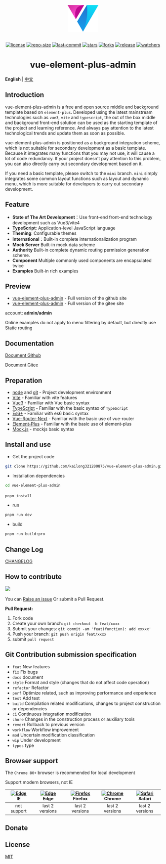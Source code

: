 <div align="center"> <a href="https://github.com/kailong321200875/vue-element-plus-admin"> <img width="100" src="./public/logo.png"> </a> <br> <br>

[![license](https://img.shields.io/github/license/kailong321200875/vue-element-plus-admin.svg)](LICENSE) [![repo-size](https://img.shields.io/github/repo-size/kailong321200875/vue-element-plus-admin.svg)](repo-size) [![last-commit](https://img.shields.io/github/last-commit/kailong321200875/vue-element-plus-admin.svg)](last-commit) [![stars](https://img.shields.io/github/stars/kailong321200875/vue-element-plus-admin.svg)](stars) [![forks](https://img.shields.io/github/forks/kailong321200875/vue-element-plus-admin.svg)](forks) [![release](https://img.shields.io/github/release/kailong321200875/vue-element-plus-admin.svg)](release) [![watchers](https://img.shields.io/github/watchers/kailong321200875/vue-element-plus-admin.svg)](watchers)

<h1>vue-element-plus-admin</h1>
</div>

**English** | [中文](./README.zh-CN.md)

## Introduction

vue-element-plus-admin is a free and open source middle and background template based on `element-plus`. Developed using the latest mainstream technologies such as `vue3`, `vite` and `typescript`, the out of the box middle and background front-end solution can be used as the starting template of the project and learning reference. And always pay attention to the latest technological trends and update them as soon as possible.

vue-element-plus-admin is positioned as a background integration scheme, which is not suitable for secondary development as a basic template. Because it integrates many functions that you may not use, it will cause a lot of code redundancy. If your project doesn't pay attention to this problem, you can also directly carry out secondary development based on it.

If you need a basic template, please switch to the `mini` branch. `mini` simply integrates some common layout functions such as layout and dynamic menu, which is more suitable for developers to carry out secondary development.

## Feature

- **State of The Art Development**：Use front-end front-end technology development such as Vue3/vite4
- **TypeScript**: Application-level JavaScript language
- **Theming**: Configurable themes
- **International**：Built-in complete internationalization program
- **Mock Server** Built-in mock data scheme
- **Authority** Built-in complete dynamic routing permission generation scheme.
- **Component** Multiple commonly used components are encapsulated twice
- **Examples** Built-in rich examples

## Preview

- [vue-element-plus-admin](https://element-plus-admin.cn/) - Full version of the github site
- [vue-element-plus-admin](https://kailong110120130.gitee.io/vue-element-plus-admin) - Full version of the gitee site

account: **admin/admin**

Online examples do not apply to menu filtering by default, but directly use Static routing

## Documentation

[Document Github](https://element-plus-admin-doc.cn/)

[Document Gitee](https://kailong110120130.gitee.io/vue-element-plus-admin-doc)

## Preparation

- [node](http://nodejs.org/) and [git](https://git-scm.com/) - Project development environment
- [Vite](https://vitejs.dev/) - Familiar with vite features
- [Vue3](https://v3.vuejs.org/) - Familiar with Vue basic syntax
- [TypeScript](https://www.typescriptlang.org/) - Familiar with the basic syntax of `TypeScript`
- [Es6+](http://es6.ruanyifeng.com/) - Familiar with es6 basic syntax
- [Vue-Router-Next](https://next.router.vuejs.org/) - Familiar with the basic use of vue-router
- [Element-Plus](https://element-plus.org/) - Familiar with the basic use of element-plus
- [Mock.js](https://github.com/nuysoft/Mock) - mockjs basic syntax

## Install and use

- Get the project code

```bash
git clone https://github.com/kailong321200875/vue-element-plus-admin.git
```

- Installation dependencies

```bash
cd vue-element-plus-admin

pnpm install

```

- run

```bash
pnpm run dev
```

- build

```bash
pnpm run build:pro
```

## Change Log

[CHANGELOG](./CHANGELOG.md)

## How to contribute

<a href="https://github.com/kailong321200875/vue-element-plus-admin/graphs/contributors">
  <img src="https://contrib.rocks/image?repo=kailong321200875/vue-element-plus-admin" />
</a>

You can [Raise an issue](https://github.com/kailong321200875/vue-element-plus-admin/issues/new) Or submit a Pull Request.

**Pull Request:**

1. Fork code
2. Create your own branch: `git checkout -b feat/xxxx`
3. Submit your changes: `git commit -am 'feat(function): add xxxxx'`
4. Push your branch: `git push origin feat/xxxx`
5. submit `pull request`

## Git Contribution submission specification

- `feat` New features
- `fix` Fix bugs
- `docs` document
- `style` Format and style (changes that do not affect code operation)
- `refactor` Refactor
- `perf` Optimize related, such as improving performance and experience
- `test` Add test
- `build` Compilation related modifications, changes to project construction or dependencies
- `ci` Continuous integration modification
- `chore` Changes in the construction process or auxiliary tools
- `revert` Rollback to previous version
- `workflow` Workflow improvement
- `mod` Uncertain modification classification
- `wip` Under development
- `types` type

## Browser support

The `Chrome 80+` browser is recommended for local development

Support modern browsers, not IE

| [<img src="https://raw.githubusercontent.com/alrra/browser-logos/master/src/archive/internet-explorer_9-11/internet-explorer_9-11_48x48.png" alt=" Edge" width="24px" height="24px" />](http://godban.github.io/browsers-support-badges/)</br>IE | [<img src="https://raw.githubusercontent.com/alrra/browser-logos/master/src/edge/edge_48x48.png" alt=" Edge" width="24px" height="24px" />](http://godban.github.io/browsers-support-badges/)</br>Edge | [<img src="https://raw.githubusercontent.com/alrra/browser-logos/master/src/firefox/firefox_48x48.png" alt="Firefox" width="24px" height="24px" />](http://godban.github.io/browsers-support-badges/)</br>Firefox | [<img src="https://raw.githubusercontent.com/alrra/browser-logos/master/src/chrome/chrome_48x48.png" alt="Chrome" width="24px" height="24px" />](http://godban.github.io/browsers-support-badges/)</br>Chrome | [<img src="https://raw.githubusercontent.com/alrra/browser-logos/master/src/safari/safari_48x48.png" alt="Safari" width="24px" height="24px" />](http://godban.github.io/browsers-support-badges/)</br>Safari |
| :-: | :-: | :-: | :-: | :-: |
| not support | last 2 versions | last 2 versions | last 2 versions | last 2 versions |

## Donate
## License

[MIT](./LICENSE)
